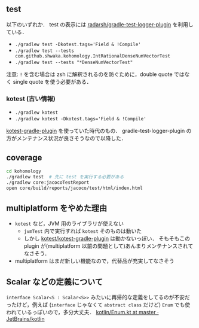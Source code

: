 ## test
以下のいずれか．
test の表示には [radarsh/gradle-test-logger-plugin](https://github.com/radarsh/gradle-test-logger-plugin) を利用している．

- `./gradlew test -Dkotest.tags='Field & !Compile'`
- `./gradlew test --tests com.github.shwaka.kohomology.IntRationalDenseNumVectorTest`
- `./gradlew test --tests "*DenseNumVectorTest"`

注意: `!` を含む場合は zsh に解釈されるのを防ぐために，double quote ではなく single quote を使う必要がある．

### kotest (古い情報)
- `./gradlew kotest`
- `./gradlew kotest -Dkotest.tags='Field & !Compile'`

[kotest-gradle-plugin](https://github.com/kotest/kotest-gradle-plugin) を使っていた時代のもの．
gradle-test-logger-plugin の方がメンテナンス状況が良さそうなので以降した．

## coverage
```bash
cd kohomology
./gradlew test  # 先に test を実行する必要がある
./gradlew core:jacocoTestReport
open core/build/reports/jacoco/test/html/index.html
```

## multiplatform をやめた理由
- `kotest` など，JVM 用のライブラリが使えない
    - `jvmTest` 内で実行すれば `kotest` そのものは動いた
    - しかし [kotest/kotest-gradle-plugin](https://github.com/kotest/kotest-gradle-plugin) は動かないっぽい．
      そもそもこの plugin が(multiplatform 以前の問題として)あんまりメンテナンスされてなさそう．
- multiplatform はまだ新しい機能なので，代替品が充実してなさそう

## Scalar などの定義について
`interface Scalar<S : Scalar<S>>` みたいに再帰的な定義をしてるのが不安だったけど，例えば (`interface` じゃなくて `abstract class` だけど) `Enum` でも使われているっぽいので，多分大丈夫．
[kotlin/Enum.kt at master · JetBrains/kotlin](https://github.com/JetBrains/kotlin/blob/master/core/builtins/native/kotlin/Enum.kt)
